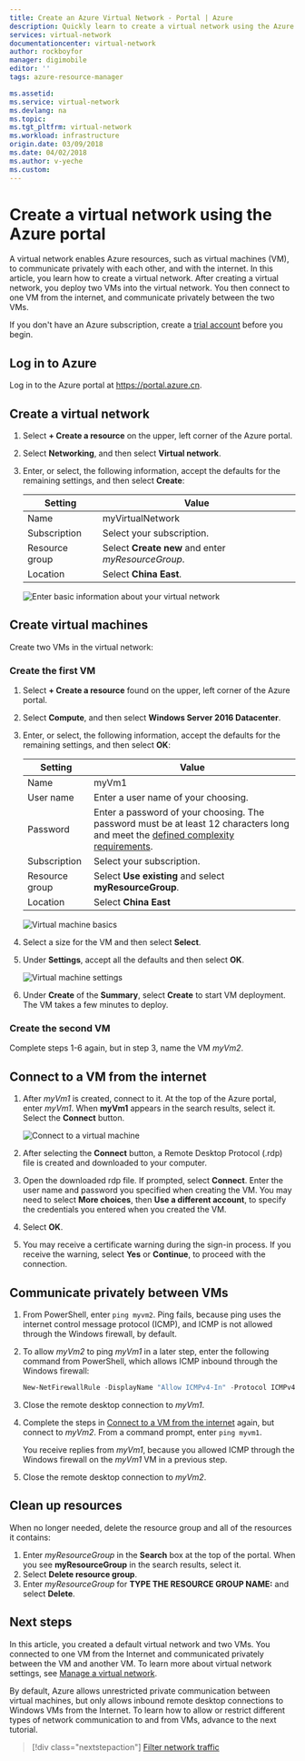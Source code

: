 ```yaml
---
title: Create an Azure Virtual Network - Portal | Azure
description: Quickly learn to create a virtual network using the Azure portal. A virtual network enables Azure resources, such as virtual machines, to communicate privately with each other, and with the internet.
services: virtual-network
documentationcenter: virtual-network
author: rockboyfor
manager: digimobile
editor: ''
tags: azure-resource-manager

ms.assetid: 
ms.service: virtual-network
ms.devlang: na
ms.topic: 
ms.tgt_pltfrm: virtual-network
ms.workload: infrastructure
origin.date: 03/09/2018
ms.date: 04/02/2018
ms.author: v-yeche
ms.custom: 
---
```


# Create a virtual network using the Azure portal

A virtual network enables Azure resources, such as virtual machines (VM), to communicate privately with each other, and with the internet. In this article, you learn how to create a virtual network. After creating a virtual network, you deploy two VMs into the virtual network. You then connect to one VM from the internet, and communicate privately between the two VMs.

If you don't have an Azure subscription, create a [trial account](https://www.azure.cn/pricing/1rmb-trial) before you begin.

## Log in to Azure 

Log in to the Azure portal at https://portal.azure.cn.

## Create a virtual network

1. Select **+ Create a resource** on the upper, left corner of the Azure portal.
2. Select **Networking**, and then select **Virtual network**.
3. Enter, or select, the following information, accept the defaults for the remaining settings, and then select **Create**:

    |Setting|Value|
    |---|---|
    |Name|myVirtualNetwork|
    |Subscription| Select your subscription.|
    |Resource group| Select **Create new** and enter *myResourceGroup*.|
    |Location| Select **China East**.|

    ![Enter basic information about your virtual network](./media/quick-create-portal/create-virtual-network.png)

## Create virtual machines

Create two VMs in the virtual network:

### Create the first VM

1. Select **+ Create a resource** found on the upper, left corner of the Azure portal.
2. Select **Compute**, and then select **Windows Server 2016 Datacenter**.
3. Enter, or select, the following information, accept the defaults for the remaining settings, and then select **OK**:

    |Setting|Value|
    |---|---|
    |Name|myVm1|
    |User name| Enter a user name of your choosing.|
    |Password| Enter a password of your choosing. The password must be at least 12 characters long and meet the [defined complexity requirements](../virtual-machines/windows/faq.md?toc=%2fvirtual-network%2ftoc.json#what-are-the-password-requirements-when-creating-a-vm).|
    |Subscription| Select your subscription.|
    |Resource group| Select **Use existing** and select **myResourceGroup**.|
    |Location| Select **China East**|

    ![Virtual machine basics](./media/quick-create-portal/virtual-machine-basics.png)

4. Select a size for the VM and then select **Select**.
5. Under **Settings**, accept all the defaults and then select **OK**.

    ![Virtual machine settings](./media/quick-create-portal/virtual-machine-settings.png)

6. Under **Create** of the **Summary**, select **Create** to start VM deployment. The VM takes a few minutes to deploy. 

### Create the second VM

Complete steps 1-6 again, but in step 3, name the VM *myVm2*.

## Connect to a VM from the internet

1. After *myVm1* is created, connect to it. At the top of the Azure portal, enter *myVm1*. When **myVm1** appears in the search results, select it. Select the **Connect** button.

    ![Connect to a virtual machine](./media/quick-create-portal/connect-to-virtual-machine.png)

2. After selecting the **Connect** button, a Remote Desktop Protocol (.rdp) file is created and downloaded to your computer.  
3. Open the downloaded rdp file. If prompted, select **Connect**. Enter the user name and password you specified when creating the VM. You may need to select **More choices**, then **Use a different account**, to specify the credentials you entered when you created the VM. 
4. Select **OK**.
5. You may receive a certificate warning during the sign-in process. If you receive the warning, select **Yes** or **Continue**, to proceed with the connection.

## Communicate privately between VMs

1. From PowerShell, enter `ping myvm2`. Ping fails, because ping uses the internet control message protocol (ICMP), and ICMP is not allowed through the Windows firewall, by default.
2. To allow *myVm2* to ping *myVm1* in a later step, enter the following command from PowerShell, which allows ICMP inbound through the Windows firewall:

    ```powershell
    New-NetFirewallRule -DisplayName "Allow ICMPv4-In" -Protocol ICMPv4
    ```

3. Close the remote desktop connection to *myVm1*. 

4. Complete the steps in [Connect to a VM from the internet](#connect-to-a-vm-from-the-internet) again, but connect to *myVm2*. From a command prompt, enter `ping myvm1`.

    You receive replies from *myVm1*, because you allowed ICMP through the Windows firewall on the *myVm1* VM in a previous step.

5. Close the remote desktop connection to *myVm2*.

## Clean up resources

When no longer needed, delete the resource group and all of the resources it contains:

1. Enter *myResourceGroup* in the **Search** box at the top of the portal. When you see **myResourceGroup** in the search results, select it.
2. Select **Delete resource group**.
3. Enter *myResourceGroup* for **TYPE THE RESOURCE GROUP NAME:** and select **Delete**.

## Next steps

In this article, you created a default virtual network and two VMs. You connected to one VM from the Internet and communicated privately between the VM and another VM. To learn more about virtual network settings, see [Manage a virtual network](manage-virtual-network.md).

By default, Azure allows unrestricted private communication between virtual machines, but only allows inbound remote desktop connections to Windows VMs from the Internet. To learn how to allow or restrict different types of network communication to and from VMs, advance to the next tutorial.

> [!div class="nextstepaction"]
> [Filter network traffic](virtual-networks-create-nsg-arm-pportal.md)

<!-- Update_Description: update meta properties, wording update, update link -->